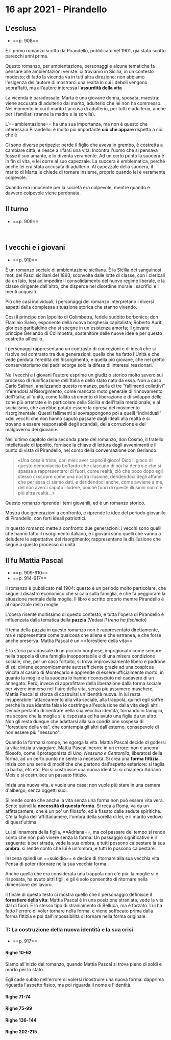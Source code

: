 # 16 apr 2021 - Pirandello

## L'esclusa
- ==p. 908==

È il primo romanzo scritto da Pirandello, pubblicato nel 1901, già stato scritto parecchi anni prima.

Questo romanzo, per ambientazione, personaggi e alcune tematiche fa pensare alle ambientazioni veriste: ci troviamo in Sicilia, in un contesto modesto; di fatto la vicenda va in tutt'altra direzione: non abbiamo l'esigenza dell'autore di mostrarci una realtà in cui i deboli vengono sopraffatti, ma all'autore interessa l'**assurdità della vita**

La vicenda è paradossale: Marta è una giovane donna, sposata, maestra: viene accusata di adulterio dal marito, adulterio che lei non ha commesso. Nel momento in cui il marito l'accusa di adulterio, per tutti è adulterio, anche per i familiari (tranne la madre e la sorella).

L'==ambientazione== ha una sua importanza, ma non è questo che interessa a Pirandello: è molto più importante **ciò che appare** rispetto a ciò che è

Ci sono diverse peripezie: perde il figlio che aveva in grembo, è costretta a cambiare città, e riesce a rifarsi una vita.
Incontra l'uomo che si pensava fosse il suo amante, e lo diventa veramente.
Ad un certo punto la suocera è in fin di vita, e lei corre al suo capezzale. La suocera è emblematica, perché anche lei era stata accusata di adulterio.
Al capezzale della suocera, il marito di Marta le chiede di tornare insieme, proprio quando lei è veramente colpevole.

Quando era innocente per la società era colpevole, mentre quando è davvero colpevole viene perdonata.

## Il turno
- ==p. 909==

<p style="page-break-after: always;">&nbsp;</p>

## I vecchi e i giovani
- ==p. 910==

È un romanzo sociale di ambientazione siciliana. È la Sicilia dei sanguinosi moti dei Fasci siciliani del 1893, sconvolta dalle lotte di classe, con i clericali da un lato, tesi ad impedire il consolidamento del nuovo regime liberale, e la classe dirigente dall'altro, che disperde nel disordine morale i sacrifici e i meriti acquisiti.

Più che casi individuali, i personaggi del romanzo interpretano i diversi aspetti della complessa situazione storica che stanno vivendo.

Così il principe don Ippolito di Colimbetra, fedele suddito borbonico; don Flaminio Salvo, esponente della nuova borghesia capitalista; Roberto Auriti, glorioso garibaldino che si spegne in un'esistenza amorfa; il giovane principe Gerlando di Colimbetra, sostenitore delle nuove idee e per questo costretto all'esilio.

I personaggi rappresentano un contrasto di concezioni e di ideali che si risolve nel contrasto tra due generazioni: quella che ha fatto l'Unità e che vede perduta l'eredità del Risorgimento, e quella più giovane, che nel gretto conservatorismo dei padri scorge solo la difesa di interessi reazionari.

Ne I vecchi e i giovani l'autore esprime un giudizio storico molto severo sul processo di riunificazione dell'Italia e dello stato nato da essa. Non a caso Carlo Salinari, analizzando questo romanzo, parla di tre “fallimenti collettivi” riferendosi al Risorgimento, come mancato moto generale di rinnovamento dell'Italia; all'unità, come fallito strumento di liberazione e di sviluppo delle zone più arretrate e in particolare della Sicilia e dell'Italia meridionale; e al socialismo, che avrebbe potuto essere la ripresa del movimento risorgimentale. Questi fallimenti si sovrappongono poi a quelli “individuali” «dei vecchi che non hanno saputo passare dagli ideali alla realtà e si trovano a essere responsabili degli scandali, della corruzione e del malgoverno dei giovani».

Nell'ultimo capitolo della seconda parte del romanzo, don Cosmo, il fratello intellettuale di Ippolito, fornisce la chiave di lettura degli avvenimenti e il punto di vista di Pirandello, nel corso della conversazione con Gerlando:

> «Una cosa è triste, cari miei: aver capito il gioco! Dico il gioco di questo demoniaccio beffardo che ciascuno di noi ha dentro e che si spassa a rappresentarci di fuori, come realtà, ciò che poco dopo egli stesso ci scopre come una nostra illusione, deridendoci degli affanni che per essa ci siamo dati, e deridendoci anche, come avviene a me, del non averci saputo illudere, poiché fuori di queste illusioni non c'è più altra realtà...»

Questo romanzo riprende i temi giovanili, ed è un romanzo storico.

Mostra due generazioni a confronto, e riprende le idee del periodo giovanile di Pirandello, con forti ideali patriottici.

In questo romanzo mette a confronto due generazioni: i vecchi sono quelli che hanno fatto il risorgimento italiano, e i giovani sono quelli che vanno a deludere le aspettative del risorgimento; rappresentano la disillusione che segue a questo processo di unità

## Il fu Mattia Pascal
- ==p. 909-910==
- ==p. 914-917==

Il romanzo è pubblicato nel 1904: questo è un periodo molto particolare, che segue il disastro economico che si cala sulla famiglia, e che fa peggiorare la situazione mentale della moglie.
Il libro è scritto proprio mentre Pirandello è al capezzale della moglie.

L'opera risente moltissimo di questo contesto, e tutta l'opera di Pirandello è influenzata dalla tematica della **pazzia** (Vedasi _Il treno ha fischiato_)

Il tema della pazzia in questo romanzo non è rappresentato direttamente, ma è rappresentata come qualcosa che aliena e che estranea, e che forse anche preserva.
Mattia Pascal è un ==forestiere della vita==

È la storia paradossale di un piccolo borghese, imprigionato come sempre nella trappola di una famiglia insopportabile e di una misera condizione sociale, che, per un caso fortuito, si trova improvvisamente libero e padrone di sé: diviene economicamente autosufficiente grazie ad una cospicua vincita al casino di Montecarlo e apprende di essere ufficialmente morto, in quanto la moglie e la suocera lo hanno riconosciuto nel cadavere di un annegato. Però, invece di approfittare della liberazione dalla forma sociale per vivere immerso nel fluire della vita, senza più assumere maschere, Mattia Pascal si sforza di costruirsi un'identità nuova. In lui resta insuperabile l'attaccamento alla vita sociale, alla trappola, quindi egli soffre perché la sua identita falsa lo costringe all'esclusione dalla vita degli altri. Decide pertanto di rientrare nella sua vecchia identità, tornando in famiglia, ma scopre che la moglie si è risposata ed ha avuto una figlia da un altro. Non gli resta dunque che adattarsi alla sua condizione sospesa di "forestiere della vita", che contempla gli altri dall'esterno, consapevole di non essere più "nessuno".

Quando la forma si rompe, ne sgorga la vita. Mattia Pascal decide di godersi la vita: inizia a viaggiare.
Mattia Pascal incorre in un errore: non è ancora filosofo, come il protagonista di _Uno, Nessuno e Centomila_; liberatosi della forma, ad un certo punto ne sente la necessità. Si crea una **forma fittizia**.
Inizia con una serie di modifiche che partono dall'aspetto esteriore: si taglia la barba, etc etc.
Poi si costruisce una nuova identità: si chiamerà Adriano Meis e si costruisce un passato fittizio.

Inizia una nuova vita, e vuole una casa: non vuole più stare in una camera d'albergo, senza oggetti suoi.

Si rende conto che anche la vita senza una forma non può essere vita vera. Sente quindi la **necessità di questa forma**.
Si reca a Roma, va da un affittacamere, che è un po' un filosofo, ed è fissato dalle sedute spiritiche.
C'è la figlia dell'affittacamere, l'ombra della sorella di lei, e il marito vedovo di quest'ultima.

Lui si innamora della figlia, ==Adriana==, ma col passare del tempo si rende conto che non può vivere senza la forma. Un passaggio significativo è il seguente: è per strada, vede la sua ombra, e tutti possono calpestare la sua **ombra**: si rende conto che lui è un'ombra, e tutti lo possono calpestare.

Inscena quindi un ==suicidio== e decide di ritornare alla sua vecchia vita. Pensa di poter ritornare nella sua vecchia forma.

Anche quella che era considerata una trappola non c'è più: la moglie si è risposata, ha avuto altri figli, e gli è solo consentito di ritornare nella dimensione del lavoro.


Il finale di questo testo ci mostra quello che il personaggio definisce il **forestiere della vita**: Mattia Pascal è in una posizione straniata, vede la vita dal di fuori. È lo stesso tipo di straniamento di Belluca, ma è forzato.
Lui ha fatto l'errore di voler tornare nella forma, e viene soffocato prima dalla forma fittizia e poi dall'impossibilità di tornare nella forma originale.

### T: La costruzione della nuova identità e la sua crisi
- ==p. 917==

#### Righe 10-62

Siamo all'inizio del romanzo, quando Mattia Pascal si trova pieno di soldi e morto per lo stato.

Egli cade subito nell'errore di volersi ricostruire una nuova forma: dapprima riguarda l'aspetto fisico, ma poi riguarda il nome e l'identità.

#### Righe 71-74

#### Righe 75-99

#### Righe 136-144

#### Righe 202-215
